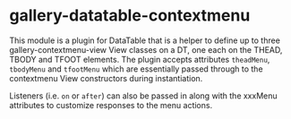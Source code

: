 gallery-datatable-contextmenu
============

This module is a plugin for DataTable that is a helper to define up to three gallery-contextmenu-view View classes on a DT, one each on the THEAD, TBODY and TFOOT elements.  The plugin accepts attributes `theadMenu`, `tbodyMenu` and `tfootMenu` which are essentially passed through to the contextmenu View constructors during instantiation.

Listeners (i.e. `on` or `after`) can also be passed in along with the xxxMenu attributes to customize responses to the menu actions.